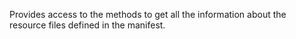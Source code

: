 Provides access to the methods to get all the information about the resource files defined in the manifest.